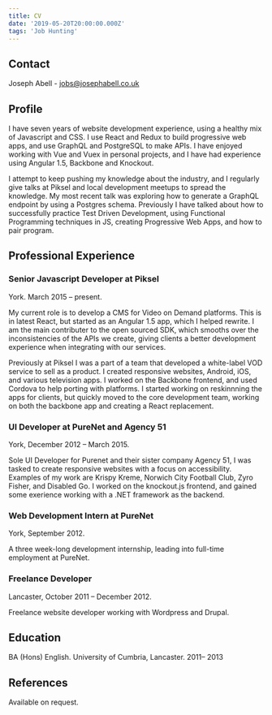 ```yaml
---
title: CV
date: '2019-05-20T20:00:00.000Z'
tags: 'Job Hunting'
---
```


## Contact

Joseph Abell - jobs@josephabell.co.uk

## Profile

I have seven years of website development experience, using a healthy mix of Javascript and
CSS. I use React and Redux to build progressive web apps, and use GraphQL and PostgreSQL to make APIs. I have enjoyed working with Vue and Vuex in personal projects, and I have had experience using Angular 1.5, Backbone and Knockout.

I attempt to keep pushing my knowledge about the industry, and I regularly give talks at Piksel and local development meetups to spread the knowledge. My most recent talk was exploring how to generate a GraphQL endpoint by using a Postgres schema. Previously I have talked about how to successfully practice Test Driven Development, using Functional Programming techniques in JS, creating Progressive Web Apps, and how to pair program.

## Professional Experience

### Senior Javascript Developer at Piksel

York. March 2015 – present.

My current role is to develop a CMS for Video on Demand platforms. This is in latest React, but
started as an Angular 1.5 app, which I helped rewrite. I am the main contributer to the open
sourced SDK, which smooths over the inconsistencies of the APIs we create, giving clients a better development experience when integrating with our services.

Previously at Piksel I was a part of a team that developed a white-label VOD service to sell as
a product. I created responsive websites, Android, iOS, and various television apps. I worked
on the Backbone frontend, and used Cordova to help porting with platforms. I started working on reskinnning the apps for clients, but quickly moved to the core development team, working on both the backbone app and creating a React replacement.

### UI Developer at PureNet and Agency 51

York, December 2012 – March 2015.

Sole UI Developer for Purenet and their sister company Agency 51, I was tasked to create responsive websites with a focus on accessibility. Examples of my work are Krispy Kreme, Norwich City Football Club, Zyro Fisher, and Disabled Go. I worked on the knockout.js frontend, and gained some exerience working with a .NET framework as the backend.

### Web Development Intern at PureNet

York, September 2012.

A three week-long development internship, leading into full-time employment at PureNet.

### Freelance Developer

Lancaster, October 2011 – December 2012.

Freelance website developer working with Wordpress and Drupal.

## Education

BA (Hons) English. University of Cumbria, Lancaster. 2011– 2013

## References

Available on request.
